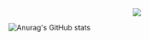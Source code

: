 <div align="center"><a href="https://sunguoqi.com/"> <img src="https://readme-typing-svg.herokuapp.com/?lines=关山难越，谁悲失路之人；萍水相逢，尽是他乡之客。&center=true&size=27"> </a> </div>

![Anurag's GitHub stats](https://github-readme-stats.vercel.app/api?username=saltwater-fish)

<!--
**saltwater-fish/saltwater-fish** is a ✨ _special_ ✨ repository because its `README.md` (this file) appears on your GitHub profile.

Here are some ideas to get you started:

- 🔭 I’m currently working on ...
- 🌱 I’m currently learning ...
- 👯 I’m looking to collaborate on ...
- 🤔 I’m looking for help with ...
- 💬 Ask me about ...
- 📫 How to reach me: ...
- 😄 Pronouns: ...
- ⚡ Fun fact: ...
-->
